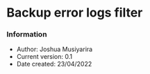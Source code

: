# Backup error logs filter

### Information
* Author: Joshua Musiyarira
* Current version: 0.1
* Date created: 23/04/2022
